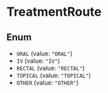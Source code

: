 # TreatmentRoute

## Enum

- `ORAL` (value: `"ORAL"`)
- `IV` (value: `"IV"`)
- `RECTAL` (value: `"RECTAL"`)
- `TOPICAL` (value: `"TOPICAL"`)
- `OTHER` (value: `"OTHER"`)
